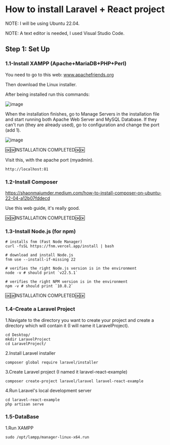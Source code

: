 # How to install Laravel + React project
  
NOTE: I will be using Ubuntu 22.04. 

NOTE: A text editor is needed, I used Visual Studio Code.


## Step 1: Set Up

### 1.1-Install XAMPP (Apache+MariaDB+PHP+Perl)
  You need to go to this web: www.apachefriends.org
  
  Then download the Linux installer.
  
  After being installed run this commands:
  
  ![image](https://github.com/user-attachments/assets/15005d6d-d044-48a4-842a-3e92ae91faaa)
  
  When the installation finishes, go to Manage Servers in the installation file and start running both Apache Web Server and MySQL Database. If they can't run (they are already used), go to configuration and    change the port (add 1).
  
  ![image](https://github.com/user-attachments/assets/9917ef7b-8cba-4edb-9c58-d837e3b3dbab)

  🆗🆗INSTALLATION COMPLETED🆗🆗

  Visit this, with the apache port (myadmin).
```
http://localhost:81
```


### 1.2-Install Composer
  https://shaonmajumder.medium.com/how-to-install-composer-on-ubuntu-22-04-a12b07fddecd

  Use this web guide, it's really good.

  🆗🆗INSTALLATION COMPLETED🆗🆗

### 1.3-Install Node.js (for npm)

```
# installs fnm (Fast Node Manager)
curl -fsSL https://fnm.vercel.app/install | bash

# download and install Node.js
fnm use --install-if-missing 22

# verifies the right Node.js version is in the environment
node -v # should print `v22.5.1`

# verifies the right NPM version is in the environment
npm -v # should print `10.8.2`
```

  🆗🆗INSTALLATION COMPLETED🆗🆗

### 1.4-Create a Laravel Project
  1.Navigate to the directory you want to create your project and create a directory which will contain it (I will name it LaravelProject).
```
cd Desktop/
mkdir LaravelProject
cd LaravelProject/
```

  2.Install Laravel installer
```
composer global require laravel/installer
```

  3.Create Laravel project (I named it laravel-react-example)
```
composer create-project laravel/laravel laravel-react-example
```

  4.Run Laravel's local development server
```
cd laravel-react-example
php artisan serve
```

### 1.5-DataBase
  1.Run XAMPP
```
sudo /opt/lampp/manager-linux-x64.run
```









  

